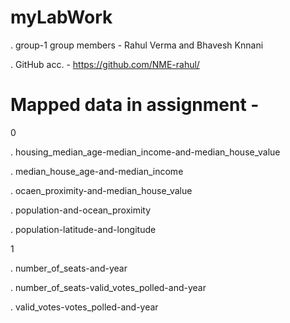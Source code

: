 # myLabWork

. group-1
group members - Rahul Verma and Bhavesh Knnani

. GitHub acc. - https://github.com/NME-rahul/

# Mapped data in assignment - 
0

. housing_median_age-median_income-and-median_house_value

. median_house_age-and-median_income

. ocaen_proximity-and-median_house_value

. population-and-ocean_proximity

. population-latitude-and-longitude

1

. number_of_seats-and-year

. number_of_seats-valid_votes_polled-and-year

. valid_votes-votes_polled-and-year
